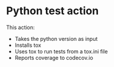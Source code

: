 # Python test action

This action:

- Takes the python version as input
- Installs tox
- Uses tox to run tests from a tox.ini file
- Reports coverage to codecov.io
